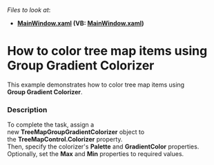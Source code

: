 <!-- default file list -->
*Files to look at*:

* **[MainWindow.xaml](./CS/TreeMapGroupGradientColorizerSample/MainWindow.xaml) (VB: [MainWindow.xaml](./VB/TreeMapGroupGradientColorizerSample/MainWindow.xaml))**
<!-- default file list end -->
# How to color tree map items using Group Gradient Colorizer


This example demonstrates how to color tree map items using <strong>Group Gradient Colorizer</strong>.


<h3>Description</h3>

To complete the task, assign&nbsp;a new&nbsp;<strong>TreeMapGroupGradientColorizer</strong>&nbsp;object&nbsp;to the&nbsp;<strong>TreeMapControl.Colorizer</strong>&nbsp;property.<br>Then, specify the colorizer's&nbsp;<strong>Palette</strong>&nbsp;and&nbsp;<strong>GradientColor</strong>&nbsp;properties.<br>Optionally, set the <strong>Max</strong> and <strong>Min</strong> properties to required values.

<br/>


